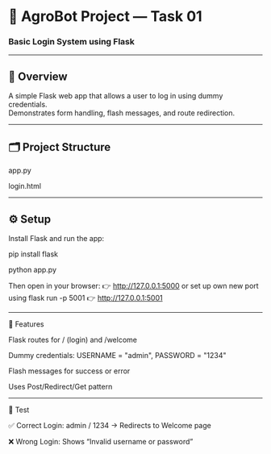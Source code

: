 # 🌾 AgroBot Project — Task 01  
### **Basic Login System using Flask**

---

## 📘 Overview
A simple Flask web app that allows a user to log in using dummy credentials.  
Demonstrates form handling, flash messages, and route redirection.

---

## 🗂️ Project Structure

app.py

login.html



---

## ⚙️ Setup

Install Flask and run the app:

pip install flask

python app.py

Then open in your browser:
👉 http://127.0.0.1:5000  or set up own new port
using flask run -p 5001 👉 http://127.0.0.1:5001

---

🧩 Features

Flask routes for / (login) and /welcome

Dummy credentials:
USERNAME = "admin", PASSWORD = "1234"

Flash messages for success or error

Uses Post/Redirect/Get pattern

---

🧪 Test

✅ Correct Login: admin / 1234 → Redirects to Welcome page

❌ Wrong Login: Shows “Invalid username or password”


